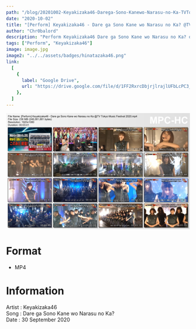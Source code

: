 ```yaml
---
path: "/blog/20201002-Keyakizaka46-Darega-Sono-Kanewo-Narasu-no-Ka-TVTokyoMusicFestival2020"
date: "2020-10-02"
title: "[Perform] Keyakizaka46 - Dare ga Sono Kane wo Narasu no Ka? @TV Tokyo Music Festival 2020"
author: "Chr0balord"
description: "Perform Keyakizaka46 Dare ga Sono Kane wo Narasu no Ka? on TV Tokyo Music Festival 2020"
tags: ["Perform", "Keyakizaka46"]
image: image.jpg
image2: "../../assets/badges/hinatazaka46.png"
link:
  [
    {
      label: "Google Drive",
      url: "https://drive.google.com/file/d/1FF2RxrcDbjrjlrajlUFbLcPC3_E46DzB/view?usp=sharing",
    },
  ]
---
```


![Keyakizaka46 Dare ga Sono Kane wo Narasu no Ka?](./image.jpg)

# Format

- MP4

# Information

Artist : Keyakizaka46 <br/>
Song : Dare ga Sono Kane wo Narasu no Ka? <br/>
Date : 30 September 2020 <br/>
